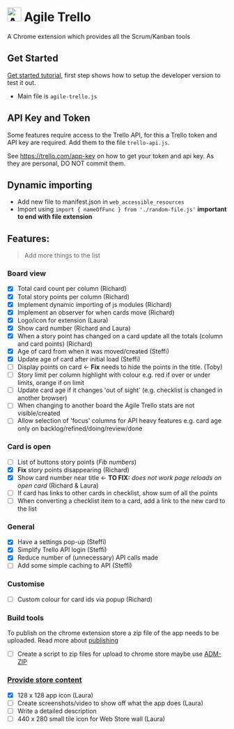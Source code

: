<h1><img src="https://user-images.githubusercontent.com/1492173/58547259-f692c180-81fe-11e9-8d2a-46a48ef9aa2d.png" alt="Agile Trello logo" width="32" /> Agile Trello</h1>

A Chrome extension which provides all the Scrum/Kanban tools

## Get Started

[Get started tutorial](https://developer.chrome.com/extensions/getstarted), first step shows how to setup the developer version to test it out.

- Main file is `agile-trello.js`

## API Key and Token

Some features require access to the Trello API, for this a Trello token and API key are required. Add them to the file `trello-api.js`.

See https://trello.com/app-key on how to get your token and api key. As they are personal, DO NOT commit them.

## Dynamic importing

- Add new file to manifest.json in `web_accessible_resources`
- Import using `import { nameOfFunc } from './random-file.js'` **important to end with file extension**

## Features:

> Add more things to the list

### Board view

- [x] Total card count per column (Richard)
- [x] Total story points per column (Richard)
- [x] Implement dynamic importing of js modules (Richard)
- [x] Implement an observer for when cards move (Richard)
- [x] Logo/icon for extension (Laura)
- [x] Show card number (Richard and Laura)
- [x] When a story point has changed on a card update all the totals (column and card points) (Richard)
- [x] Age of card from when it was moved/created (Steffi)
- [x] Update age of card after initial load (Steffi)
- [ ] Display points on card <- **Fix** needs to hide the points in the title. (Toby)
- [ ] Story limit per column highlight with colour e.g. red if over or under limits, orange if on limit
- [ ] Update card age if it changes 'out of sight' (e.g. checklist is changed in another browser)
- [ ] When changing to another board the Agile Trello stats are not visible/created
- [ ] Allow selection of 'focus' columns for API heavy features e.g. card age only on backlog/refined/doing/review/done

### Card is open

- [ ] List of buttons story points (_Fib numbers_)
- [x] **Fix** story points disappearing (Richard)
- [x] Show card number near title <- **TO FIX:** _does not work page reloads on open card_ (Richard & Laura)
- [ ] If card has links to other cards in checklist, show sum of all the points
- [ ] When converting a checklist item to a card, add a link to the new card to the list

### General

- [x] Have a settings pop-up (Steffi)
- [x] Simplify Trello API login (Steffi)
- [x] Reduce number of (unnecessary) API calls made
- [ ] Add some simple caching to API (Steffi)

### Customise

- [ ] Custom colour for card ids via popup (Richard)

### Build tools

To publish on the chrome extension store a zip file of the app needs to be uploaded. Read more about [publishing](https://developer.chrome.com/webstore/publish)

- [ ] Create a script to zip files for upload to chrome store maybe use [ADM-ZIP](https://www.npmjs.com/package/adm-zip)

### [Provide store content](https://developer.chrome.com/webstore/publish#provide-store-content)

- [x] 128 x 128 app icon (Laura)
- [ ] Create screenshots/video to show off what the app does (Laura)
- [ ] Write a detailed description
- [ ] 440 x 280 small tile icon for Web Store wall (Laura)
